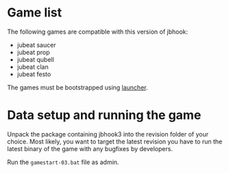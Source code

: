# Game list

The following games are compatible with this version of jbhook:
* jubeat saucer
* jubeat prop
* jubeat qubell
* jubeat clan
* jubeat festo

The games must be bootstrapped using [launcher](../launcher.md).

# Data setup and running the game

Unpack the package containing jbhook3 into the revision folder of your choice.
Most likely, you want to target the latest revision you have to run the latest
binary of the game with any bugfixes by developers.

Run the `gamestart-03.bat` file as admin.
